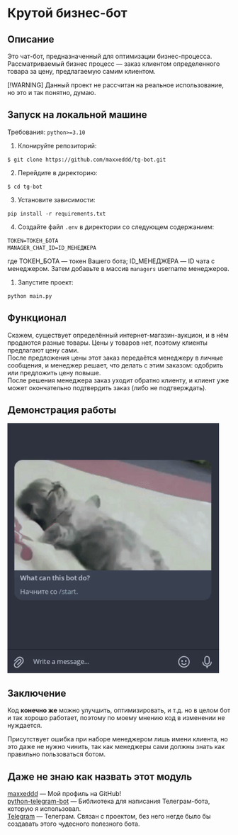 # Крутой бизнес-бот

## Описание

Это чат-бот, предназначенный для оптимизации бизнес-процесса.
Рассматриваемый бизнес процесс &mdash; заказ клиентом определенного товара за цену, предлагаемую самим клиентом.

[!WARNING]
Данный проект не рассчитан на реальное использование, но это и так понятно, думаю.

## Запуск на локальной машине

Требования: `python>=3.10`

1. Клонируйте репозиторий:  
```console
$ git clone https://github.com/maxxeddd/tg-bot.git
```

2. Перейдите в директорию:
```console
$ cd tg-bot
```

3. Установите зависимости:
```console
pip install -r requirements.txt
```

4. Создайте файл `.env` в директории со следующем содержанием: 
```
TOKEN=ТОКЕН_БОТА
MANAGER_CHAT_ID=ID_МЕНЕДЖЕРА
```
где ТОКЕН_БОТА &mdash; токен Вашего бота; ID_МЕНЕДЖЕРА &mdash; ID чата с менеджером. Затем добавьте в массив `managers` username менеджеров. 
   
1. Запустите проект:
```console
python main.py
```

## Функционал
Скажем, существует определённый интернет-магазин-аукцион, и в нём продаются разные товары. Цены у товаров нет, поэтому клиенты предлагают цену сами.  
После предложения цены этот заказ передаётся менеджеру в личные сообщения, и менеджер решает, что делать с этим заказом: одобрить или предложить цену повыше.  
После решения менеджера заказ уходит обратно клиенту, и клиент уже может окончательно подтвердить заказ (либо не подтверждать).

## Демонстрация работы

![](in_action.gif "Работа бота")

## Заключение
Код **конечно же** можно улучшить, оптимизировать, и т.д. но в целом бот и так хорошо работает, поэтому по моему мнению код в изменении не нуждается.

Присутствует ошибка при наборе менеджером лишь имени клиента, но это даже не нужно чинить, так как менеджеры сами должны знать как правильно пользоваться ботом.

## Даже не знаю как назвать этот модуль
[maxxeddd](https://github.com/maxxeddd) &mdash; Мой профиль на GitHub!  
[python-telegram-bot](https://github.com/python-telegram-bot/python-telegram-bot) &mdash; Библиотека для написания Телеграм-бота, которую я использовал.  
[Telegram](https://telegram.org/) &mdash; Телеграм. Связан с проектом, без него негде было бы создавать этого чудесного полезного бота.